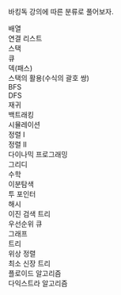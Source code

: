 바킹독 강의에 따른 분류로 풀어보자.

배열  
연결 리스트  
스택  
큐  
덱(패스)  
스택의 활용(수식의 괄호 쌍)  
BFS  
DFS  
재귀  
백트래킹  
시뮬레이션  
정렬 I  
정렬 II  
다이나믹 프로그래밍  
그리디  
수학  
이분탐색  
투 포인터  
해시  
이진 검색 트리  
우선순위 큐  
그래프  
트리  
위상 정렬  
최소 신장 트리  
플로이드 알고리즘  
다익스트라 알고리즘
